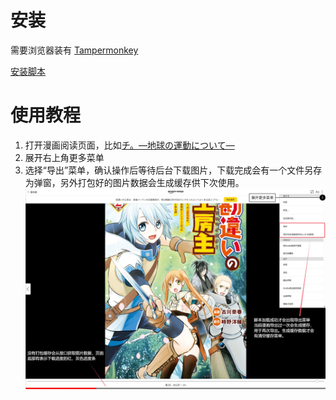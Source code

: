 # 安装
需要浏览器装有 [Tampermonkey](https://tampermonkey.net/) 

[安装脚本](export_kindle.user.js)

# 使用教程
1. 打开漫画阅读页面，比如[チ。―地球の運動について―](https://read.amazon.co.jp/manga/B08P5GG18C?sample=true)
2. 展开右上角更多菜单
3. 选择“导出”菜单，确认操作后等待后台下载图片，下载完成会有一个文件另存为弹窗，另外打包好的图片数据会生成缓存供下次使用。
![使用教程](notes\篡改猴脚本教程.jpg)
